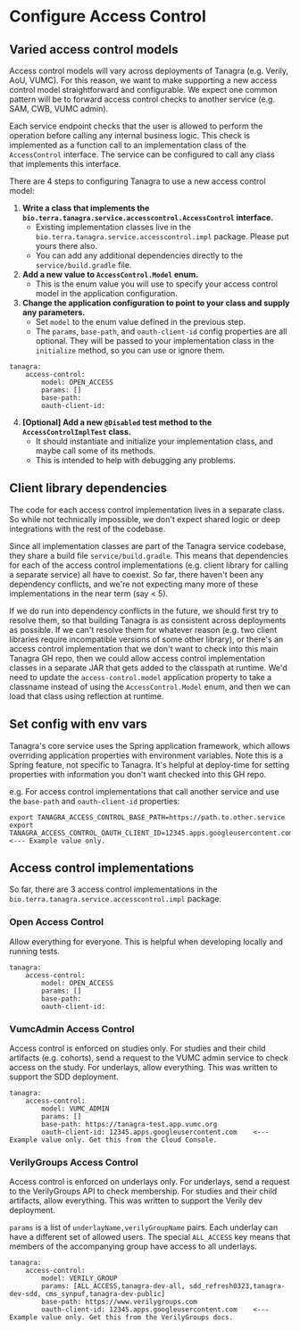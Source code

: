 # Configure Access Control

## Varied access control models
Access control models will vary across deployments of Tanagra (e.g. Verily, AoU, VUMC).
For this reason, we want to make supporting a new access control model straightforward and configurable.
We expect one common pattern will be to forward access control checks to another service (e.g. SAM, CWB, VUMC admin).

Each service endpoint checks that the user is allowed to perform the operation before calling any internal business logic.
This check is implemented as a function call to an implementation class of the `AccessControl` interface.
The service can be configured to call any class that implements this interface.

There are 4 steps to configuring Tanagra to use a new access control model:
1. **Write a class that implements the `bio.terra.tanagra.service.accesscontrol.AccessControl` interface.**
   - Existing implementation classes live in the `bio.terra.tanagra.service.accesscontrol.impl` package. Please put yours there also.
   - You can add any additional dependencies directly to the `service/build.gradle` file.
2. **Add a new value to `AccessControl.Model` enum.**
   - This is the enum value you will use to specify your access control model in the application configuration.
3. **Change the application configuration to point to your class and supply any parameters.**
   - Set `model` to the enum value defined in the previous step.
   - The `params`, `base-path`, and `oauth-client-id` config properties are all optional. They will be passed to your
     implementation class in the `initialize` method, so you can use or ignore them.
```
tanagra:
    access-control:
        model: OPEN_ACCESS
        params: []
        base-path:
        oauth-client-id:
```
4. **[Optional] Add a new `@Disabled` test method to the `AccessControlImplTest` class.**
   - It should instantiate and initialize your implementation class, and maybe call some of its methods.
   - This is intended to help with debugging any problems.

## Client library dependencies
The code for each access control implementation lives in a separate class. 
So while not technically impossible, we don't expect shared logic or deep integrations with the rest of the codebase.

Since all implementation classes are part of the Tanagra service codebase, they share a build file `service/build.gradle`.
This means that dependencies for each of the access control implementations (e.g. client library for calling a separate 
service) all have to coexist. So far, there haven't been any dependency conflicts, and we're not expecting many more of 
these implementations in the near term (say < 5).

If we do run into dependency conflicts in the future, we should first try to resolve them, so that building Tanagra is
as consistent across deployments as possible. If we can't resolve them for whatever reason (e.g. two client libraries 
require incompatible versions of some other library), or there's an access control implementation that we don't want to 
check into this main Tanagra GH repo, then we could allow access control implementation classes in a separate JAR that 
gets added to the classpath at runtime. We'd need to update the `access-control.model` application property to take a 
classname instead of using the `AccessControl.Model` enum, and then we can load that class using reflection at runtime. 

## Set config with env vars
Tanagra's core service uses the Spring application framework, which allows overriding application properties with
environment variables. Note this is a Spring feature, not specific to Tanagra. It's helpful at deploy-time for setting  
properties with information you don't want checked into this GH repo.

e.g. For access control implementations that call another service and use the `base-path` and `oauth-client-id` properties:
```
export TANAGRA_ACCESS_CONTROL_BASE_PATH=https://path.to.other.service
export TANAGRA_ACCESS_CONTROL_OAUTH_CLIENT_ID=12345.apps.googleusercontent.com    <--- Example value only.
```


## Access control implementations
So far, there are 3 access control implementations in the `bio.terra.tanagra.service.accesscontrol.impl` package.

### Open Access Control
Allow everything for everyone. This is helpful when developing locally and running tests.
```
tanagra:
    access-control:
        model: OPEN_ACCESS
        params: []
        base-path:
        oauth-client-id:
```

### VumcAdmin Access Control
Access control is enforced on studies only. For studies and their child artifacts (e.g. cohorts), send a request to
the VUMC admin service to check access on the study. For underlays, allow everything. This was written to support the
SDD deployment.
```
tanagra:
    access-control:
        model: VUMC_ADMIN
        params: []
        base-path: https://tanagra-test.app.vumc.org
        oauth-client-id: 12345.apps.googleusercontent.com    <--- Example value only. Get this from the Cloud Console.
```

### VerilyGroups Access Control
Access control is enforced on underlays only. For underlays, send a request to the VerilyGroups API to check membership.
For studies and their child artifacts, allow everything. This was written to support the Verily dev deployment.

`params` is a list of `underlayName,verilyGroupName` pairs. Each underlay can have a different set of allowed users. 
The special `ALL_ACCESS` key means that members of the accompanying group have access to all underlays.
```
tanagra:
    access-control:
        model: VERILY_GROUP
        params: [ALL_ACCESS,tanagra-dev-all, sdd_refresh0323,tanagra-dev-sdd, cms_synpuf,tanagra-dev-public]
        base-path: https://www.verilygroups.com
        oauth-client-id: 12345.apps.googleusercontent.com    <--- Example value only. Get this from the VerilyGroups docs.
```
